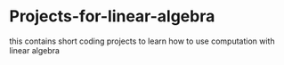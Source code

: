 # Projects-for-linear-algebra
this contains short coding projects to learn how to use computation with linear algebra
